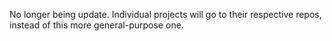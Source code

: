 No longer being update. Individual projects will go to their respective repos, instead of this more general-purpose one. 
